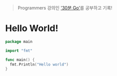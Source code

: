 >Programmers 강의인 ['30분 Go'](https://programmers.co.kr/learn/courses/13)를 공부하고 기록!


# Hello World!
~~~go
package main

import "fmt"

func main() {
  fmt.Println("Hello world")
}
~~~
